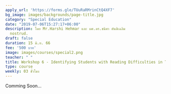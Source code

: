 ```yaml
---
apply_url: 'https://forms.gle/TUuRaRMrinCtQ4XF7'
bg_image: images/backgrounds/page-title.jpg
category: "Special Education"
date: "2019-07-06T15:27:17+06:00"
description: โดย Mr.Harshi Hehmar และ ผศ.ดร.ชนิศา ตันติเฉลิม
  nostrud.
draft: false
duration: 15 มิ.ย. 66
fee: '500 บาท'
image: images/courses/special2.png
teacher: " "
title: Workshop 6 - Identifying Students with Reading Difficulties in Thai Language
type: course
weekly: 03 ชั่วโมง
---
```



Comming Soon...

